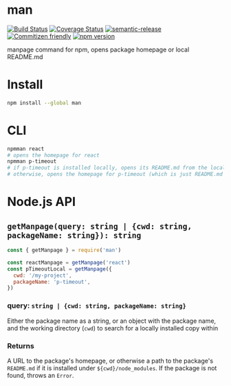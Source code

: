 # man

[![Build Status](https://travis-ci.org/jedwards1211/man.svg?branch=master)](https://travis-ci.org/jedwards1211/man)
[![Coverage Status](https://codecov.io/gh/jedwards1211/man/branch/master/graph/badge.svg)](https://codecov.io/gh/jedwards1211/man)
[![semantic-release](https://img.shields.io/badge/%20%20%F0%9F%93%A6%F0%9F%9A%80-semantic--release-e10079.svg)](https://github.com/semantic-release/semantic-release)
[![Commitizen friendly](https://img.shields.io/badge/commitizen-friendly-brightgreen.svg)](http://commitizen.github.io/cz-cli/)
[![npm version](https://badge.fury.io/js/man.svg)](https://badge.fury.io/js/man)

manpage command for npm, opens package homepage or local README.md

# Install

```sh
npm install --global man
```

# CLI

```sh
npmman react
# opens the homepage for react
npmman p-timeout
# if p-timeout is installed locally, opens its README.md from the local copy.
# otherwise, opens the homepage for p-timeout (which is just README.md on GitHub)
```

# Node.js API

## `getManpage(query: string | {cwd: string, packageName: string}): string`

```js
const { getManpage } = require('man')

const reactManpage = getManpage('react')
const pTimeoutLocal = getManpage({
  cwd: '/my-project',
  packageName: 'p-timeout',
})
```

### query: `string | {cwd: string, packageName: string}`

Either the package name as a string, or an object with the package name, and
the working directory (`cwd`) to search for a locally installed copy within

### Returns

A URL to the package's homepage, or otherwise a path to the package's
`README.md` if it is installed under `${cwd}/node_modules`. If the package is
not found, throws an `Error`.
